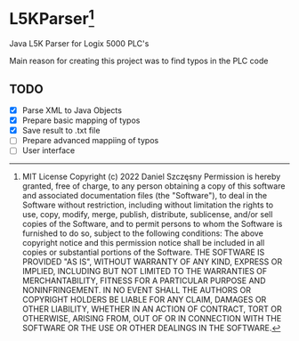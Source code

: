 # L5KParser[^1]
Java L5K Parser for Logix 5000 PLC's

Main reason for creating this project was to find typos in the PLC code

## TODO
- [x] Parse XML to Java Objects
- [x] Prepare basic mapping of typos
- [x] Save result to .txt file
- [ ] Prepare advanced mappiing of typos
- [ ] User interface

[^1]:MIT License
  Copyright (c) 2022 Daniel Szczęsny
  Permission is hereby granted, free of charge, to any person obtaining a copy
of this software and associated documentation files (the "Software"), to deal
in the Software without restriction, including without limitation the rights
to use, copy, modify, merge, publish, distribute, sublicense, and/or sell
copies of the Software, and to permit persons to whom the Software is
furnished to do so, subject to the following conditions:
  The above copyright notice and this permission notice shall be included in all
copies or substantial portions of the Software.
  THE SOFTWARE IS PROVIDED "AS IS", WITHOUT WARRANTY OF ANY KIND, EXPRESS OR
IMPLIED, INCLUDING BUT NOT LIMITED TO THE WARRANTIES OF MERCHANTABILITY,
FITNESS FOR A PARTICULAR PURPOSE AND NONINFRINGEMENT. IN NO EVENT SHALL THE
AUTHORS OR COPYRIGHT HOLDERS BE LIABLE FOR ANY CLAIM, DAMAGES OR OTHER
LIABILITY, WHETHER IN AN ACTION OF CONTRACT, TORT OR OTHERWISE, ARISING FROM,
OUT OF OR IN CONNECTION WITH THE SOFTWARE OR THE USE OR OTHER DEALINGS IN THE
SOFTWARE.
